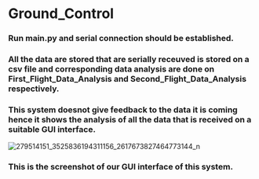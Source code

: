 # Ground_Control
### Run main.py and serial connection should be established.
### All the data are stored that are serially receuved is stored on a csv file and corresponding data analysis are done on First_Flight_Data_Analysis and Second_Flight_Data_Analysis respectively.
### This system doesnot give feedback to the data it is coming hence it shows the analysis of all the data that is received on a suitable GUI interface.

![279514151_3525836194311156_2617673827464773144_n](https://user-images.githubusercontent.com/40586412/170881276-7db65d31-87a4-4033-894c-b7a16597443c.png)

### This is the screenshot of our GUI interface of this system.
